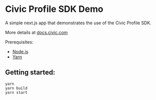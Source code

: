# Civic Profile SDK Demo

A simple next.js app that demonstrates the use of the Civic Profile SDK.

More details at [docs.civic.com](https://docs.civic.com/civic-me/civic-me-profile)

Prerequisites:
- [Node.js](https://nodejs.org/en/download/)
- [Yarn](https://classic.yarnpkg.com/en/docs/install/#mac-stable)

## Getting started:

```shell
yarn
yarn build
yarn start
```
